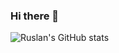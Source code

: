 ### Hi there 👋

![Ruslan's GitHub stats](https://github-readme-stats.vercel.app/api?username=rLukoyanov&show_icons=true&theme=radical)
